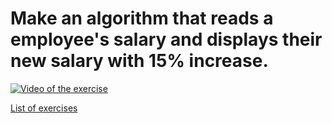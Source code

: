 # Make an algorithm that reads a employee's salary and displays their new salary with 15% increase.

[![Video of the exercise](https://img.youtube.com/vi/cTkivN8XcJ0/maxresdefault.jpg)](https://youtu.be/cTkivN8XcJ0)

[List of exercises](..)

